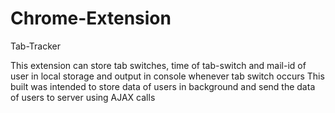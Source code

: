 # Chrome-Extension
Tab-Tracker

This extension can store tab switches, time of tab-switch and mail-id of user in local storage and output in console whenever tab switch occurs
This built was intended to store data of users in background and send the data of users to server using AJAX calls
